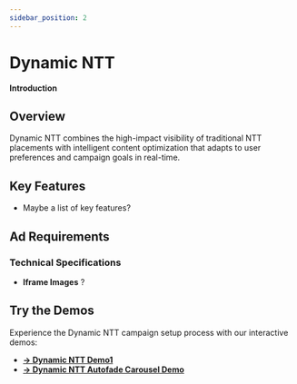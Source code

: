 ```yaml
---
sidebar_position: 2
---
```


# Dynamic NTT

**Introduction**


## Overview

Dynamic NTT combines the high-impact visibility of traditional NTT placements with intelligent content optimization that adapts to user preferences and campaign goals in real-time.

## Key Features

- Maybe a list of key features?

## Ad Requirements

### Technical Specifications
- **Iframe Images** ?

## Try the Demos

Experience the Dynamic NTT campaign setup process with our interactive demos:

- **[→ Dynamic NTT Demo1](/dynamic-ntt-demos/demo1)**
- **[→ Dynamic NTT Autofade Carousel Demo](/dynamic-ntt-demos/demo2)** 

